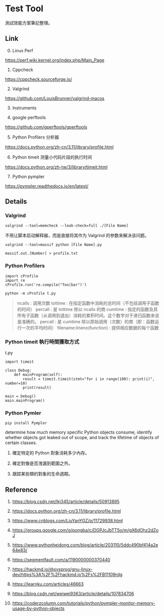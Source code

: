 # Test Tool

測試效能方案筆記整理。


## Link

0. Linux Perf

https://perf.wiki.kernel.org/index.php/Main_Page

1. Cppcheck

https://cppcheck.sourceforge.io/


2. Valgrind

https://github.com/LouisBrunner/valgrind-macos

3. Instruments

4. google perftools

https://github.com/gperftools/gperftools

5. Python Profilers 分析器

https://docs.python.org/zh-cn/3.11/library/profile.html

6. Python timeit 测量小代码片段的执行时间

https://docs.python.org/zh-tw/3/library/timeit.html

7. Python pympler

https://pympler.readthedocs.io/en/latest/


## Details


### Valgrind

```
valgrind --tool=memcheck --leak-check=full ./[File Name]
```

不用让脚本启动解释器，而是直接将其作为 Valgrind 的参数来解决该问题。

```
valgrind --tool=massif python [File Name].py
```

```
massif.out.[Number] > profile.txt
```

### Python Profilers

```
import cProfile
import re
cProfile.run('re.compile("foo|bar")')
```

```
python -m cProfile t.py
```

> ncalls : 调用次数
> tottime : 在指定函数中消耗的总时间（不包括调用子函数的时间）
> percall : 是 tottime 除以 ncalls 的商
> cumtime : 指定的函数及其所有子函数（从调用到退出）消耗的累积时间。这个数字对于递归函数来说是准确的。
> percall : 是 cumtime 除以原始调用（次数）的商（即：函数运行一次的平均时间）
> filename:lineno(function) : 提供相应数据的每个函数

### Python timeit 執行時間獲取方式

t.py

```
import timeit

class Debug:
    def mainProgram(self):
        result = timeit.timeit(stmt="for i in range(100): print(i)", number=10)
        print(result)

main = Debug()
main.mainProgram()
```

### Python Pymler

```
pip install Pympler
```
determine how much memory specific Python objects consume, identify whether objects got leaked out of scope, and track the lifetime of objects of certain classes.

1. 確定特定的 Python 對象消耗多少內存。

2. 確定對像是否洩漏到範圍之外。

3. 跟踪某些類的對象的生命週期。


## Reference

1. https://blog.csdn.net/lkj345/article/details/50913895

2. https://docs.python.org/zh-cn/3.11/library/profile.html

3. https://www.cnblogs.com/LiuYanYGZ/p/11729938.html

4. https://groups.google.com/g/pongba/c/DGPJcJbTT5o/m/gX6dOhz2dZoJ

5. https://www.pythonheidong.com/blog/article/203110/5ddc490bf414a2e64e83/

6. https://segmentfault.com/a/1190000000370440

7. https://hackmd.io/@sysprog/gnu-linux-dev/https%3A%2F%2Fhackmd.io%2Fs%2FB11109rdg

8. https://learnku.com/articles/46663

9. https://blog.csdn.net/weiwei9363/article/details/107834706

10. https://coderzcolumn.com/tutorials/python/pympler-monitor-memory-usage-by-python-objects



